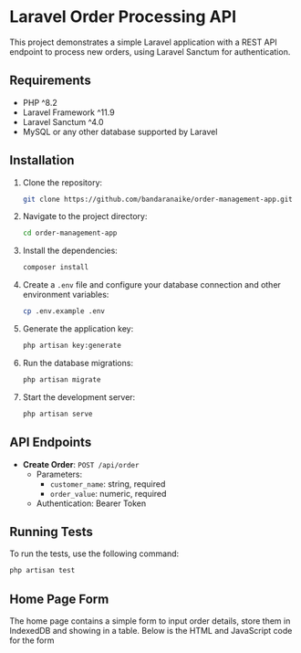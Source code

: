 
# Laravel Order Processing API

This project demonstrates a simple Laravel application with a REST API endpoint to process new orders, using Laravel Sanctum for authentication.

## Requirements

- PHP ^8.2
- Laravel Framework ^11.9
- Laravel Sanctum ^4.0
- MySQL or any other database supported by Laravel

## Installation

1. Clone the repository:
   ```bash
   git clone https://github.com/bandaranaike/order-management-app.git
   ```

2. Navigate to the project directory:
   ```bash
   cd order-management-app
   ```

3. Install the dependencies:
   ```bash
   composer install
   ```

4. Create a `.env` file and configure your database connection and other environment variables:
   ```bash
   cp .env.example .env
   ```

5. Generate the application key:
   ```bash
   php artisan key:generate
   ```

6. Run the database migrations:
   ```bash
   php artisan migrate
   ```

7. Start the development server:
   ```bash
   php artisan serve
   ```

## API Endpoints

- **Create Order**: `POST /api/order`
    - Parameters:
        - `customer_name`: string, required
        - `order_value`: numeric, required
    - Authentication: Bearer Token

## Running Tests

To run the tests, use the following command:
```bash
php artisan test
```


## Home Page Form

The home page contains a simple form to input order details, store them in IndexedDB and showing in a table. Below is the HTML and JavaScript code for the form
